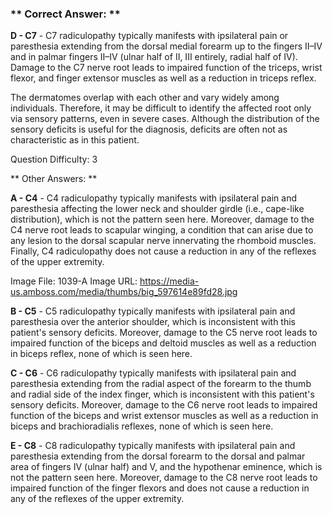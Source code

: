 ### ** Correct Answer: **

**D - C7** - C7 radiculopathy typically manifests with ipsilateral pain or paresthesia extending from the dorsal medial forearm up to the fingers II–IV and in palmar fingers II–IV (ulnar half of II, III entirely, radial half of IV). Damage to the C7 nerve root leads to impaired function of the triceps, wrist flexor, and finger extensor muscles as well as a reduction in triceps reflex.

The dermatomes overlap with each other and vary widely among individuals. Therefore, it may be difficult to identify the affected root only via sensory patterns, even in severe cases. Although the distribution of the sensory deficits is useful for the diagnosis, deficits are often not as characteristic as in this patient.

Question Difficulty: 3

** Other Answers: **

**A - C4** - C4 radiculopathy typically manifests with ipsilateral pain and paresthesia affecting the lower neck and shoulder girdle (i.e., cape-like distribution), which is not the pattern seen here. Moreover, damage to the C4 nerve root leads to scapular winging, a condition that can arise due to any lesion to the dorsal scapular nerve innervating the rhomboid muscles. Finally, C4 radiculopathy does not cause a reduction in any of the reflexes of the upper extremity.

Image File: 1039-A
Image URL: https://media-us.amboss.com/media/thumbs/big_597614e89fd28.jpg

**B - C5** - C5 radiculopathy typically manifests with ipsilateral pain and paresthesia over the anterior shoulder, which is inconsistent with this patient's sensory deficits. Moreover, damage to the C5 nerve root leads to impaired function of the biceps and deltoid muscles as well as a reduction in biceps reflex, none of which is seen here.

**C - C6** - C6 radiculopathy typically manifests with ipsilateral pain and paresthesia extending from the radial aspect of the forearm to the thumb and radial side of the index finger, which is inconsistent with this patient's sensory deficits. Moreover, damage to the C6 nerve root leads to impaired function of the biceps and wrist extensor muscles as well as a reduction in biceps and brachioradialis reflexes, none of which is seen here.

**E - C8** - C8 radiculopathy typically manifests with ipsilateral pain and paresthesia extending from the dorsal forearm to the dorsal and palmar area of fingers IV (ulnar half) and V, and the hypothenar eminence, which is not the pattern seen here. Moreover, damage to the C8 nerve root leads to impaired function of the finger flexors and does not cause a reduction in any of the reflexes of the upper extremity.

